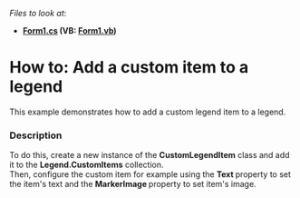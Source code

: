 <!-- default file list -->
*Files to look at*:

* **[Form1.cs](./CS/CustomLegendItemSample/Form1.cs) (VB: [Form1.vb](./VB/CustomLegendItemSample/Form1.vb))**
<!-- default file list end -->
# How to: Add a custom item to a legend


This example demonstrates how to add a custom legend item to a legend.


<h3>Description</h3>

To do this, create a new instance of the <strong>CustomLegendItem</strong>&nbsp;class and add it to the <strong>Legend.CustomItems</strong> collection. <br>Then, configure the custom item for example using the <strong>Text&nbsp;</strong>property to set the item's text and the <strong>MarkerImage&nbsp;</strong>property to set item's image.

<br/>


